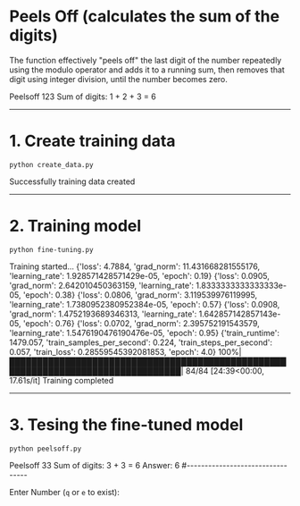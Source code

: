 # Peels Off (calculates the sum of the digits)

The function effectively "peels off" the last digit of the number repeatedly using the modulo operator and adds it to a running sum, then removes that digit using integer division, until the number becomes zero.

Peelsoff 123
Sum of digits: 1 + 2 + 3 = 6

---

# 1. Create training data

```
python create_data.py
```

Successfully training data created

---

# 2. Training model
```
python fine-tuning.py
```

Training started...
{'loss': 4.7884, 'grad_norm': 11.431668281555176, 'learning_rate': 1.928571428571429e-05, 'epoch': 0.19}
{'loss': 0.0905, 'grad_norm': 2.642010450363159, 'learning_rate': 1.8333333333333333e-05, 'epoch': 0.38}
{'loss': 0.0806, 'grad_norm': 3.119539976119995, 'learning_rate': 1.7380952380952384e-05, 'epoch': 0.57}
{'loss': 0.0908, 'grad_norm': 1.4752193689346313, 'learning_rate': 1.642857142857143e-05, 'epoch': 0.76}
{'loss': 0.0702, 'grad_norm': 2.395752191543579, 'learning_rate': 1.5476190476190476e-05, 'epoch': 0.95}
{'train_runtime': 1479.057, 'train_samples_per_second': 0.224, 'train_steps_per_second': 0.057, 'train_loss': 0.28559545392081853, 'epoch': 4.0}
100%|█████████████████████████████████████████████████████████████████████████████████| 84/84 [24:39<00:00, 17.61s/it]
Training completed

---
# 3. Tesing the fine-tuned model
```
python peelsoff.py
```

Peelsoff 33
Sum of digits: 3 + 3 = 6
Answer: 6
#---------------------------------

Enter Number (`q` or `e` to exist):
